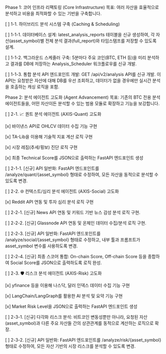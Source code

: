 Phase 1: 코어 인프라 리팩토링 (Core Infrastructure)
목표: 여러 자산을 효율적으로 분석하고 비용을 최적화할 수 있는 기반을 구축합니다.

[ ] 1-1. 하이브리드 분석 시스템 구축 (Caching & Scheduling)

[ ] 1-1-1. 데이터베이스 설계: latest_analysis_reports 테이블을 신규 생성하여, 각 자산(asset_symbol)별 전체 분석 결과(full_report)와 타임스탬프를 저장할 수 있도록 설계.

[ ] 1-1-2. 백그라운드 스케줄러 구축: 5분마다 주요 코인(BTC, ETH 등)을 미리 분석하고 결과를 DB에 저장하는 Analysis_Scheduler 워크플로우를 신규 개발.

[ ] 1-1-3. 통합 분석 API 엔드포인트 개발: GET /api/v2/analysis API를 신규 개발. 이 API는 요청받은 자산에 대해 DB를 우선 조회하고, 데이터가 없을 경우에만 실시간 분석을 호출하는 캐싱 로직을 포함.

Phase 2: 분석 에이전트 고도화 (Agent Advancement)
목표: 기존의 BTC 전용 분석 에이전트들을, 어떤 자산이든 분석할 수 있는 범용 모듈로 확장하고 기능을 보강합니다.

[ ] 2-1. 📈 퀀트 분석 에이전트 (AXIS-Quant) 고도화

[x] 바이낸스 API로 OHLCV 데이터 수집 기능 구현

[x] TA-Lib을 이용해 기술적 지표 계산 로직 구현

[x] 시장 레짐(추세/횡보) 진단 로직 구현

[x] 최종 Technical Score를 JSON으로 출력하는 FastAPI 엔드포인트 생성

[ ] 2-1-1. [신규] API 일반화: FastAPI 엔드포인트를 /analyze/quant/{asset_symbol} 형태로 수정하여, 모든 자산을 동적으로 분석할 수 있도록 변경.

[ ] 2-2. 🌐 컨텍스트/심리 분석 에이전트 (AXIS-Social) 고도화

[x] Reddit API 연동 및 투자 심리 분석 로직 구현

[ ] 2-2-1. [신규] News API 연동 및 키워드 기반 뉴스 감성 분석 로직 구현.

[ ] 2-2-2. [신규] Glassnode API 연동 및 온체인 데이터 수집/분석 로직 구현.

[ ] 2-2-3. [신규] API 일반화: FastAPI 엔드포인트를 /analyze/social/{asset_symbol} 형태로 수정하고, 내부 툴과 프롬프트가 asset_symbol 변수를 사용하도록 변경.

[ ] 2-2-4. [신규] 최종 스코어 통합: On-chain Score, Off-chain Score 등을 종합하여 Social Score를 JSON으로 출력하도록 로직 완성.

[ ] 2-3. 🛡️ 리스크 분석 에이전트 (AXIS-Risk) 고도화

[x] yfinance 등을 이용해 나스닥, 달러 인덱스 데이터 수집 기능 구현

[x] LangChain/LangGraph를 활용한 AI 분석 및 요약 기능 구현

[x] Market Risk Level을 JSON으로 출력하는 FastAPI 엔드포인트 생성

[ ] 2-3-1. [신규] 다각화 리스크 분석: 비트코인 변동성뿐만 아니라, 요청된 자산(asset_symbol)과 다른 주요 자산들 간의 상관관계를 동적으로 계산하는 로직으로 확장.

[ ] 2-3-2. [신규] API 일반화: FastAPI 엔드포인트를 /analyze/risk/{asset_symbol} 형태로 수정하여, 모든 자산 기반의 시장 리스크를 분석할 수 있도록 변경.